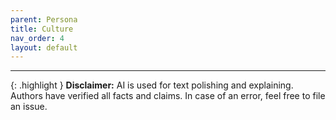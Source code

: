 ```yaml
---
parent: Persona
title: Culture
nav_order: 4
layout: default
---
```






---

{: .highlight }
**Disclaimer:** AI is used for text polishing and explaining. Authors have verified all facts and claims. In case of an error, feel free to file an issue.